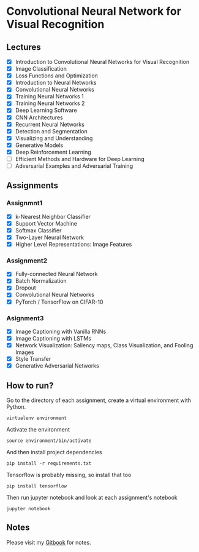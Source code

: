# Convolutional Neural Network for Visual Recognition
## Lectures
- [x] Introduction to Convolutional Neural Networks for Visual Recognition
- [x] Image Classification
- [x] Loss Functions and Optimization
- [x] Introduction to Neural Networks
- [x] Convolutional Neural Networks
- [x] Training Neural Networks 1
- [x] Training Neural Networks 2
- [x] Deep Learning Software
- [x] CNN Architectures
- [x] Recurrent Neural Networks
- [x] Detection and Segmentation
- [x] Visualizing and Understanding
- [x] Generative Models
- [x] Deep Reinforcement Learning 
- [ ] Efficient Methods and Hardware for Deep Learning
- [ ] Adversarial Examples and Adversarial Training

## Assignments
### Assignmnt1
- [x] k-Nearest Neighbor Classifier
- [x] Support Vector Machine
- [x] Softmax Classifier
- [x] Two-Layer Neural Network
- [x] Higher Level Representations: Image Features

### Assignment2
- [x] Fully-connected Neural Network
- [x] Batch Normalization
- [x] Dropout
- [x] Convolutional Neural Networks
- [x] PyTorch / TensorFlow on CIFAR-10

### Asignment3
- [x] Image Captioning with Vanilla RNNs
- [x] Image Captioning with LSTMs
- [x] Network Visualization: Saliency maps, Class Visualization, and Fooling Images
- [x] Style Transfer
- [x] Generative Adversarial Networks

## How to run?
Go to the directory of each assignment, create a virtual environment with Python. 
```
virtualenv environment
```

Activate the environment
```
source environment/bin/activate
```

And then install project dependencies
```
pip install -r requirements.txt
```

Tensorflow is probably missing, so install that too
```
pip install tensorflow
```

Then run jupyter notebook and look at each assignment's notebook
```
jupyter notebook
```

## Notes
Please visit my [Gitbook](https://calvinfeng.gitbooks.io/machine-learning-notebook/content/) for
notes.

